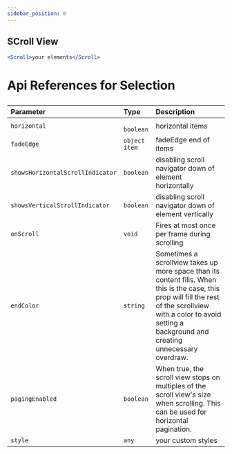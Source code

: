 ```yaml
---
sidebar_position: 8
---
```


## SCroll View

```jsx or tsx or js
<Scroll>your elements</Scroll>
```

# Api References for Selection
##
| Parameter                        | Type          | Description                                                                                                                                                                                                            |
| :------------------------------- | :------------ | :--------------------------------------------------------------------------------------------------------------------------------------------------------------------------------------------------------------------- |
| `horizontal`                     | ` boolean`    | horizontal items                                                                                                                                                                                                       |
| `fadeEdge`                       | `object item` | fadeEdge end of items                                                                                                                                                                                                  |
| `showsHorizontalScrollIndicator` | `boolean`     | disabling scroll navigator down of element horizontally                                                                                                                                                                |
| `showsVerticalScrollIndicator`   | `boolean`     | disabling scroll navigator down of element vertically                                                                                                                                                                  |
| `onScroll`                       | `void`        | Fires at most once per frame during scrolling                                                                                                                                                                          |
| `endColor`                       | `string`      | Sometimes a scrollview takes up more space than its content fills. When this is the case, this prop will fill the rest of the scrollview with a color to avoid setting a background and creating unnecessary overdraw. |
| `pagingEnabled`                  | `boolean`     | When true, the scroll view stops on multiples of the scroll view's size when scrolling. This can be used for horizontal pagination.                                                                                    |
| `style`                          | `any`         | your custom styles                                                                                                                                                                                                     |
